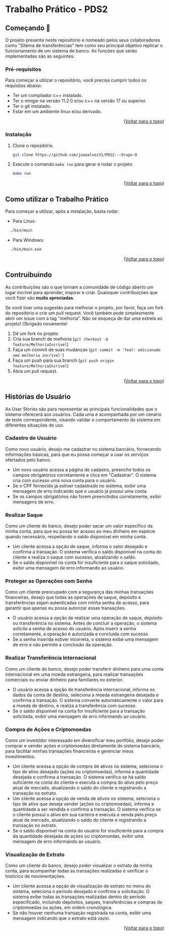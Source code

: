 <div id="top"></div>

# Trabalho Prático - PDS2

## Começando 🚀

O projeto presente neste repositório e nomeado pelos seus colaboradores como "Sitema de transferências" tem como seu principal objetivo replicar o funcionamento de um sistema de banco. As funções que serão  implementadas são as seguintes:


### Pré-requisitos
Para começar a utilizar o repositório, você precisa cumprir todos os requisitos abaixo:

* Ter um compilador c++ instalado.
* Ter o mingw na versão 11.2.0 e/ou c++ na versão 17 ou superior.
* Ter o git instalado.
* Estar em um ambiente linux e/ou derivado.


<p align="right">(<a href="#top">Voltar para o topo</a>)</p>

### Instalação

1. Clone o repositório.
   ```sh
   git clone https://github.com/joaoalves31/PDS2---Grupo-O
   ```
2. Execute o comando `make run` para gerar e rodar o projeto.
    ```sh
    make run
    ```

<p align="right">(<a href="#top">Voltar para o topo</a>)</p>

## Como utilizar o Trabalho Prático

Para começar a utilizar, após a instalação, basta rodar:

- Para Linux:

```sh
  ./bin/main
```
- Para Windows:

```sh
  ./bin/main.exe
```

<p align="right">(<a href="#top">Voltar para o topo</a>)</p>


## Contruibuindo

As contribuições são o que tornam a comunidade de código aberto um lugar incrível para aprender, inspirar e criar. Quaisquer contribuições que você fizer são **muito apreciadas**.

Se você tiver uma sugestão para melhorar o projeto, por favor, faça um fork do repositório e crie um pull request. Você também pode simplesmente abrir um issue com a tag "melhoria".
Não se esqueça de dar uma estrela ao projeto! Obrigado novamente!

1. Dê um fork no projeto
2. Cria sua branch de melhoria (`git checkout -b feature/MelhoriaIncrivel`)
3. Faça um commit de suas mudanças (`git commit -m 'feat: adicionado uma melhoria incrível'`)
4. Faça um push para sua branch (`git push origin feature/MelhoriaIncrivel`)
5. Abra um pull request.

<p align="right">(<a href="#top">Voltar para o topo</a>)</p>


## Histórias de Usuário

As User Stories são para representar as principais funcionalidades que o sistema oferecerá aos usuários. Cada uma é acompanhada por um cenário de teste correspondente, visando validar o comportamento do sistema em diferentes situações de uso.

### Cadastro de Usuário

Como novo usuário, desejo me cadastrar no sistema bancário, fornecendo informações básicas, para que eu possa começar a usar os serviços ofertados pelo banco. 
* Um novo usuário acessa a página de cadastro, preenche todos os campos obrigatórios corretamente e clica em "Cadastrar". O sistema cria com sucesso uma nova conta para o usuário.
* Se o CPF fornecido já estiver cadastrado no sistema, exibir uma mensagem de erro indicando que o usuário já possui uma conta.
* Se os campos obrigatórios não forem preenchidos corretamente, exibir mensagens de erro.

### Realizar Saque 

Como um cliente do banco, desejo poder sacar um valor específico da minha conta, para que eu possa ter acesso ao meu dinheiro em espécie quando necessário, respeitando o saldo disponível em minha conta. 
* Um cliente acessa a opção de saque, informa o valor desejado e confirma a transação. O sistema verifica o saldo disponível na conta do cliente e realiza o saque com sucesso, atualizando o saldo.
* Se o saldo disponível na conta for insuficiente para o saque solicitado, exibir uma mensagem de erro informando ao usuário.

### Proteger as Operações com Senha

Como um cliente preocupado com a segurança das minhas transações financeiras, desejo que todas as operações de saque, depósito e transferências sejam autenticadas com minha senha de acesso, para garantir que apenas eu possa autorizar essas transações.
* O usuário acessa a opção de realizar uma operação de saque, depósito ou transferência no sistema. Antes de concluir a operação, o sistema solicita a senha de acesso do usuário. Após inserir a senha corretamente, a operação é autorizada e concluída com sucesso
* Se a senha inserida estiver incorreta, o sistema exibe uma mensagem de erro e não permite a conclusão da operação.

### Realizar Transferência Internacional

Como um cliente do banco, desejo poder transferir dinheiro para uma conta internacional em uma moeda estrangeira, para realizar transações comerciais ou enviar dinheiro para familiares no exterior.
* O usuário acessa a opção de transferência internacional, informa os dados da conta de destino, seleciona a moeda estrangeira desejada e confirma a transação. O sistema converte automaticamente o valor para a moeda de destino, e realiza a transferência com sucesso.
* Se o saldo disponível na conta for insuficiente para a transação solicitada, exibir uma mensagem de erro informando ao usuário.

### Compra de Ações e Criptomoedas

Como um investidor interessado em diversificar meu portfólio, desejo poder comprar e vender ações e criptomoedas diretamente do sistema bancário, para facilitar minhas transações financeiras e gerenciar meus investimentos.
* Um cliente acessa a opção de compra de ativos no sistema, seleciona o tipo de ativo desejado (ações ou criptomoedas), informa a quantidade desejada e confirma a transação. O sistema verifica se há saldo suficiente na conta do cliente e executa a compra do ativo pelo preço atual de mercado, atualizando o saldo do cliente e registrando a transação no extrato.
* Um cliente acessa a opção de venda de ativos no sistema, seleciona o tipo de ativo que deseja vender (ações ou criptomoedas), informa a quantidade a ser vendida e confirma a transação. O sistema verifica se o cliente possui o ativo em sua carteira e executa a venda pelo preço atual de mercado, atualizando o saldo do cliente e registrando a transação no extrato.
* Se o saldo disponível na conta do usuário for insuficiente para a compra da quantidade desejada de ações ou criptomoedas, exibir uma mensagem de erro informando ao usuário.

### Visualização de Extrato

Como um cliente do banco, desejo poder visualizar o extrato da minha conta, para acompanhar todas as transações realizadas e verificar o histórico de movimentações.
* Um cliente acessa a opção de visualização de extrato no menu do sistema, seleciona o período desejado e confirma a solicitação. O sistema exibe todas as transações realizadas dentro do período especificado, incluindo depósitos, saques, transferências e compras de criptomoedas ou ações, em ordem cronológica.
* Se não houver nenhuma transação registrada na conta, exibir uma mensagem indicando que o extrato está vazio.


<p align="right">(<a href="#top">Voltar para o topo</a>)</p>

